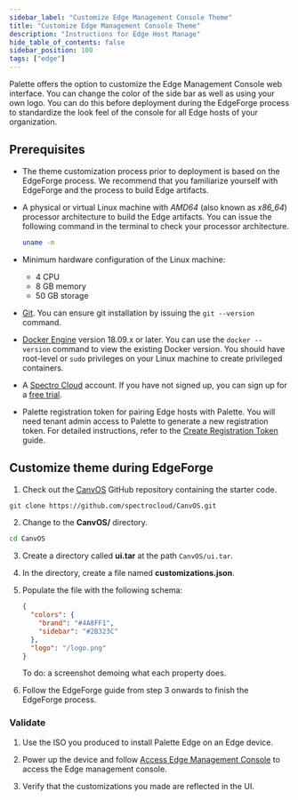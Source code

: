 ```yaml
---
sidebar_label: "Customize Edge Management Console Theme"
title: "Customize Edge Management Console Theme"
description: "Instructions for Edge Host Manage"
hide_table_of_contents: false
sidebar_position: 100
tags: ["edge"]
---
```


Palette offers the option to customize the Edge Management Console web interface. You can change the color of the side
bar as well as using your own logo. You can do this before deployment during the EdgeForge process to standardize the
look feel of the console for all Edge hosts of your organization.

## Prerequisites

- The theme customization process prior to deployment is based on the EdgeForge process. We recommend that you
  familiarize yourself with EdgeForge and the process to build Edge artifacts.

- A physical or virtual Linux machine with _AMD64_ (also known as _x86_64_) processor architecture to build the Edge
  artifacts. You can issue the following command in the terminal to check your processor architecture.

  ```bash
  uname -m
  ```

- Minimum hardware configuration of the Linux machine:

  - 4 CPU
  - 8 GB memory
  - 50 GB storage

- [Git](https://cli.github.com/manual/installation). You can ensure git installation by issuing the `git --version`
  command.

- [Docker Engine](https://docs.docker.com/engine/install/) version 18.09.x or later. You can use the `docker --version`
  command to view the existing Docker version. You should have root-level or `sudo` privileges on your Linux machine to
  create privileged containers.

- A [Spectro Cloud](https://console.spectrocloud.com) account. If you have not signed up, you can sign up for a
  [free trial](https://www.spectrocloud.com/free-tier/).

- Palette registration token for pairing Edge hosts with Palette. You will need tenant admin access to Palette to
  generate a new registration token. For detailed instructions, refer to the
  [Create Registration Token](/clusters/edge/site-deployment/site-installation/create-registration-token) guide.

## Customize theme during EdgeForge

1. Check out the [CanvOS](https://github.com/spectrocloud/CanvOS) GitHub repository containing the starter code.

```bash
git clone https://github.com/spectrocloud/CanvOS.git
```

2. Change to the **CanvOS/** directory.

```bash
cd CanvOS
```

3. Create a directory called **ui.tar** at the path `CanvOS/ui.tar`.

4. In the directory, create a file named **customizations.json**.

5. Populate the file with the following schema:

   ```json
   {
     "colors": {
       "brand": "#4A8FF1",
       "sidebar": "#2B323C"
     },
     "logo": "/logo.png"
   }
   ```

   To do: a screenshot demoing what each property does.

6. Follow the EdgeForge guide from step 3 onwards to finish the EdgeForge process.

### Validate

1. Use the ISO you produced to install Palette Edge on an Edge device.

2. Power up the device and follow [Access Edge Management Console](./access-console.md) to access the Edge management
   console.

3. Verify that the customizations you made are reflected in the UI.
